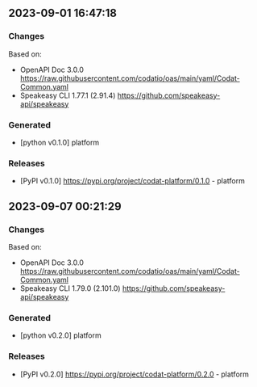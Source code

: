 

## 2023-09-01 16:47:18
### Changes
Based on:
- OpenAPI Doc 3.0.0 https://raw.githubusercontent.com/codatio/oas/main/yaml/Codat-Common.yaml
- Speakeasy CLI 1.77.1 (2.91.4) https://github.com/speakeasy-api/speakeasy
### Generated
- [python v0.1.0] platform
### Releases
- [PyPI v0.1.0] https://pypi.org/project/codat-platform/0.1.0 - platform

## 2023-09-07 00:21:29
### Changes
Based on:
- OpenAPI Doc 3.0.0 https://raw.githubusercontent.com/codatio/oas/main/yaml/Codat-Common.yaml
- Speakeasy CLI 1.79.0 (2.101.0) https://github.com/speakeasy-api/speakeasy
### Generated
- [python v0.2.0] platform
### Releases
- [PyPI v0.2.0] https://pypi.org/project/codat-platform/0.2.0 - platform
